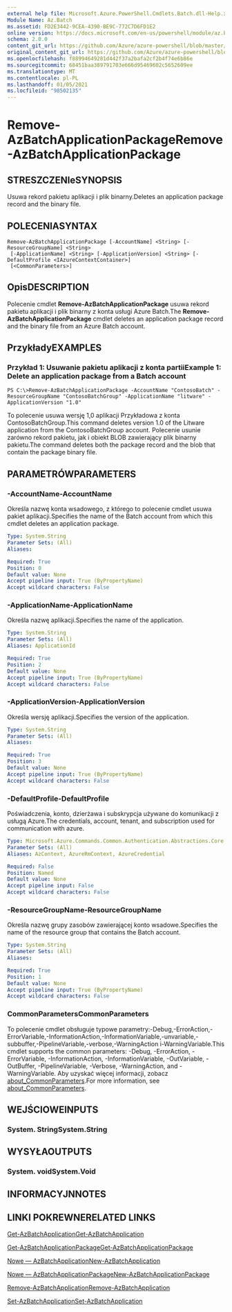 ```yaml
---
external help file: Microsoft.Azure.PowerShell.Cmdlets.Batch.dll-Help.xml
Module Name: Az.Batch
ms.assetid: FD2E3442-9CEA-4390-BE9C-772C7D6FD1E2
online version: https://docs.microsoft.com/en-us/powershell/module/az.batch/remove-azbatchapplicationpackage
schema: 2.0.0
content_git_url: https://github.com/Azure/azure-powershell/blob/master/src/Batch/Batch/help/Remove-AzBatchApplicationPackage.md
original_content_git_url: https://github.com/Azure/azure-powershell/blob/master/src/Batch/Batch/help/Remove-AzBatchApplicationPackage.md
ms.openlocfilehash: f88994649281d442f37a2bafa2cf2b4f74e6b86e
ms.sourcegitcommit: 68451baa389791703e666d95469602c5652609ee
ms.translationtype: MT
ms.contentlocale: pl-PL
ms.lasthandoff: 01/05/2021
ms.locfileid: "98502135"
---
```

# <span data-ttu-id="7fb79-101">Remove-AzBatchApplicationPackage</span><span class="sxs-lookup"><span data-stu-id="7fb79-101">Remove-AzBatchApplicationPackage</span></span>

## <span data-ttu-id="7fb79-102">STRESZCZENIe</span><span class="sxs-lookup"><span data-stu-id="7fb79-102">SYNOPSIS</span></span>
<span data-ttu-id="7fb79-103">Usuwa rekord pakietu aplikacji i plik binarny.</span><span class="sxs-lookup"><span data-stu-id="7fb79-103">Deletes an application package record and the binary file.</span></span>

## <span data-ttu-id="7fb79-104">POLECENIA</span><span class="sxs-lookup"><span data-stu-id="7fb79-104">SYNTAX</span></span>

```
Remove-AzBatchApplicationPackage [-AccountName] <String> [-ResourceGroupName] <String>
 [-ApplicationName] <String> [-ApplicationVersion] <String> [-DefaultProfile <IAzureContextContainer>]
 [<CommonParameters>]
```

## <span data-ttu-id="7fb79-105">Opis</span><span class="sxs-lookup"><span data-stu-id="7fb79-105">DESCRIPTION</span></span>
<span data-ttu-id="7fb79-106">Polecenie cmdlet **Remove-AzBatchApplicationPackage** usuwa rekord pakietu aplikacji i plik binarny z konta usługi Azure Batch.</span><span class="sxs-lookup"><span data-stu-id="7fb79-106">The **Remove-AzBatchApplicationPackage** cmdlet deletes an application package record and the binary file from an Azure Batch account.</span></span>

## <span data-ttu-id="7fb79-107">Przykłady</span><span class="sxs-lookup"><span data-stu-id="7fb79-107">EXAMPLES</span></span>

### <span data-ttu-id="7fb79-108">Przykład 1: Usuwanie pakietu aplikacji z konta partii</span><span class="sxs-lookup"><span data-stu-id="7fb79-108">Example 1: Delete an application package from a Batch account</span></span>
```
PS C:\>Remove-AzBatchApplicationPackage -AccountName "ContosoBatch" -ResourceGroupName "ContosoBatchGroup" -ApplicationName "litware" -ApplicationVersion "1.0"
```

<span data-ttu-id="7fb79-109">To polecenie usuwa wersję 1,0 aplikacji Przykładowa z konta ContosoBatchGroup.</span><span class="sxs-lookup"><span data-stu-id="7fb79-109">This command deletes version 1.0 of the Litware application from the ContosoBatchGroup account.</span></span>
<span data-ttu-id="7fb79-110">Polecenie usunie zarówno rekord pakietu, jak i obiekt BLOB zawierający plik binarny pakietu.</span><span class="sxs-lookup"><span data-stu-id="7fb79-110">The command deletes both the package record and the blob that contain the package binary file.</span></span>

## <span data-ttu-id="7fb79-111">PARAMETRÓW</span><span class="sxs-lookup"><span data-stu-id="7fb79-111">PARAMETERS</span></span>

### <span data-ttu-id="7fb79-112">-AccountName</span><span class="sxs-lookup"><span data-stu-id="7fb79-112">-AccountName</span></span>
<span data-ttu-id="7fb79-113">Określa nazwę konta wsadowego, z którego to polecenie cmdlet usuwa pakiet aplikacji.</span><span class="sxs-lookup"><span data-stu-id="7fb79-113">Specifies the name of the Batch account from which this cmdlet deletes an application package.</span></span>

```yaml
Type: System.String
Parameter Sets: (All)
Aliases:

Required: True
Position: 0
Default value: None
Accept pipeline input: True (ByPropertyName)
Accept wildcard characters: False
```

### <span data-ttu-id="7fb79-114">-ApplicationName</span><span class="sxs-lookup"><span data-stu-id="7fb79-114">-ApplicationName</span></span>
<span data-ttu-id="7fb79-115">Określa nazwę aplikacji.</span><span class="sxs-lookup"><span data-stu-id="7fb79-115">Specifies the name of the application.</span></span>

```yaml
Type: System.String
Parameter Sets: (All)
Aliases: ApplicationId

Required: True
Position: 2
Default value: None
Accept pipeline input: True (ByPropertyName)
Accept wildcard characters: False
```

### <span data-ttu-id="7fb79-116">-ApplicationVersion</span><span class="sxs-lookup"><span data-stu-id="7fb79-116">-ApplicationVersion</span></span>
<span data-ttu-id="7fb79-117">Określa wersję aplikacji.</span><span class="sxs-lookup"><span data-stu-id="7fb79-117">Specifies the version of the application.</span></span>

```yaml
Type: System.String
Parameter Sets: (All)
Aliases:

Required: True
Position: 3
Default value: None
Accept pipeline input: True (ByPropertyName)
Accept wildcard characters: False
```

### <span data-ttu-id="7fb79-118">-DefaultProfile</span><span class="sxs-lookup"><span data-stu-id="7fb79-118">-DefaultProfile</span></span>
<span data-ttu-id="7fb79-119">Poświadczenia, konto, dzierżawa i subskrypcja używane do komunikacji z usługą Azure.</span><span class="sxs-lookup"><span data-stu-id="7fb79-119">The credentials, account, tenant, and subscription used for communication with azure.</span></span>

```yaml
Type: Microsoft.Azure.Commands.Common.Authentication.Abstractions.Core.IAzureContextContainer
Parameter Sets: (All)
Aliases: AzContext, AzureRmContext, AzureCredential

Required: False
Position: Named
Default value: None
Accept pipeline input: False
Accept wildcard characters: False
```

### <span data-ttu-id="7fb79-120">-ResourceGroupName</span><span class="sxs-lookup"><span data-stu-id="7fb79-120">-ResourceGroupName</span></span>
<span data-ttu-id="7fb79-121">Określa nazwę grupy zasobów zawierającej konto wsadowe.</span><span class="sxs-lookup"><span data-stu-id="7fb79-121">Specifies the name of the resource group that contains the Batch account.</span></span>

```yaml
Type: System.String
Parameter Sets: (All)
Aliases:

Required: True
Position: 1
Default value: None
Accept pipeline input: True (ByPropertyName)
Accept wildcard characters: False
```

### <span data-ttu-id="7fb79-122">CommonParameters</span><span class="sxs-lookup"><span data-stu-id="7fb79-122">CommonParameters</span></span>
<span data-ttu-id="7fb79-123">To polecenie cmdlet obsługuje typowe parametry:-Debug,-ErrorAction,-ErrorVariable,-InformationAction,-InformationVariable,-unvariable,-subbuffer,-PipelineVariable,-verbose,-WarningAction i-WarningVariable.</span><span class="sxs-lookup"><span data-stu-id="7fb79-123">This cmdlet supports the common parameters: -Debug, -ErrorAction, -ErrorVariable, -InformationAction, -InformationVariable, -OutVariable, -OutBuffer, -PipelineVariable, -Verbose, -WarningAction, and -WarningVariable.</span></span> <span data-ttu-id="7fb79-124">Aby uzyskać więcej informacji, zobacz [about_CommonParameters](http://go.microsoft.com/fwlink/?LinkID=113216).</span><span class="sxs-lookup"><span data-stu-id="7fb79-124">For more information, see [about_CommonParameters](http://go.microsoft.com/fwlink/?LinkID=113216).</span></span>

## <span data-ttu-id="7fb79-125">WEJŚCIOWE</span><span class="sxs-lookup"><span data-stu-id="7fb79-125">INPUTS</span></span>

### <span data-ttu-id="7fb79-126">System. String</span><span class="sxs-lookup"><span data-stu-id="7fb79-126">System.String</span></span>

## <span data-ttu-id="7fb79-127">WYSYŁA</span><span class="sxs-lookup"><span data-stu-id="7fb79-127">OUTPUTS</span></span>

### <span data-ttu-id="7fb79-128">System. void</span><span class="sxs-lookup"><span data-stu-id="7fb79-128">System.Void</span></span>

## <span data-ttu-id="7fb79-129">INFORMACYJN</span><span class="sxs-lookup"><span data-stu-id="7fb79-129">NOTES</span></span>

## <span data-ttu-id="7fb79-130">LINKI POKREWNE</span><span class="sxs-lookup"><span data-stu-id="7fb79-130">RELATED LINKS</span></span>

[<span data-ttu-id="7fb79-131">Get-AzBatchApplication</span><span class="sxs-lookup"><span data-stu-id="7fb79-131">Get-AzBatchApplication</span></span>](./Get-AzBatchApplication.md)

[<span data-ttu-id="7fb79-132">Get-AzBatchApplicationPackage</span><span class="sxs-lookup"><span data-stu-id="7fb79-132">Get-AzBatchApplicationPackage</span></span>](./Get-AzBatchApplicationPackage.md)

[<span data-ttu-id="7fb79-133">Nowe — AzBatchApplication</span><span class="sxs-lookup"><span data-stu-id="7fb79-133">New-AzBatchApplication</span></span>](./New-AzBatchApplication.md)

[<span data-ttu-id="7fb79-134">Nowe — AzBatchApplicationPackage</span><span class="sxs-lookup"><span data-stu-id="7fb79-134">New-AzBatchApplicationPackage</span></span>](./New-AzBatchApplicationPackage.md)

[<span data-ttu-id="7fb79-135">Remove-AzBatchApplication</span><span class="sxs-lookup"><span data-stu-id="7fb79-135">Remove-AzBatchApplication</span></span>](./Remove-AzBatchApplication.md)

[<span data-ttu-id="7fb79-136">Set-AzBatchApplication</span><span class="sxs-lookup"><span data-stu-id="7fb79-136">Set-AzBatchApplication</span></span>](./Set-AzBatchApplication.md)


